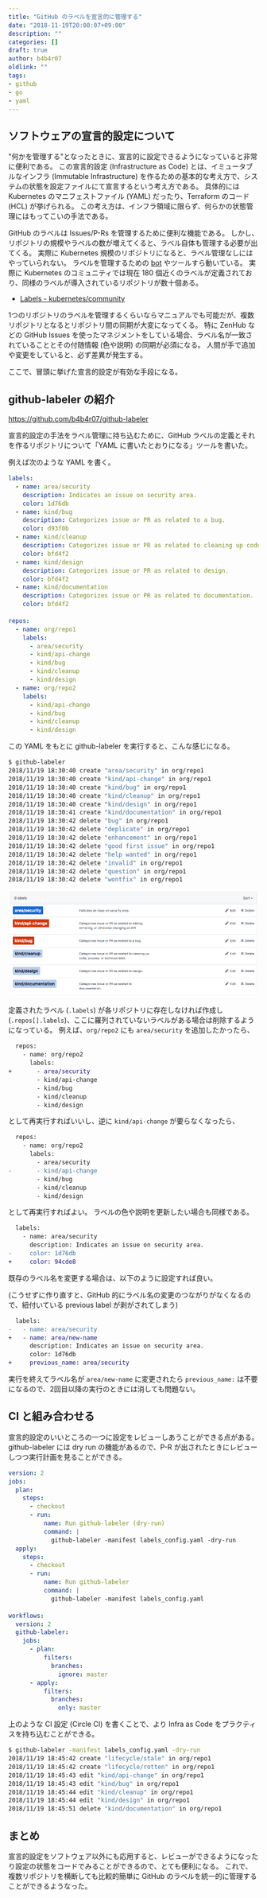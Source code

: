 ```yaml
---
title: "GitHub のラベルを宣言的に管理する"
date: "2018-11-19T20:08:07+09:00"
description: ""
categories: []
draft: true
author: b4b4r07
oldlink: ""
tags:
- github
- go
- yaml
---
```


## ソフトウェアの宣言的設定について

"何かを管理する"となったときに、宣言的に設定できるようになっていると非常に便利である。
この宣言的設定 (Infrastructure as Code) とは、イミュータブルなインフラ (Immutable Infrastructure) を作るための基本的な考え方で、システムの状態を設定ファイルにて宣言するという考え方である。
具体的には Kubernetes のマニフェストファイル (YAML) だったり、Terraform のコード (HCL) が挙げられる。
この考え方は、インフラ領域に限らず、何らかの状態管理にはもってこいの手法である。

GitHub のラベルは Issues/P-Rs を管理するために便利な機能である。
しかし、リポジトリの規模やラベルの数が増えてくると、ラベル自体も管理する必要が出てくる。
実際に Kubernetes 規模のリポジトリになると、ラベル管理なしにはやっていられない。
ラベルを管理するための [bot](https://github.com/kubernetes/test-infra/tree/master/prow) やツールすら動いている。
実際に Kubernetes のコミュニティでは現在 180 個近くのラベルが定義されており、同様のラベルが導入されているリポジトリが数十個ある。

- [Labels - kubernetes/community](https://github.com/kubernetes/community/labels)

1つのリポジトリのラベルを管理するくらいならマニュアルでも可能だが、複数リポジトリとなるとリポジトリ間の同期が大変になってくる。
特に ZenHub などの GitHub Issues を使ったマネジメントをしている場合、ラベル名が一致されていることとその付随情報 (色や説明) の同期が必須になる。
人間が手で追加や変更をしていると、必ず差異が発生する。

ここで、冒頭に挙げた宣言的設定が有効な手段になる。

## github-labeler の紹介

https://github.com/b4b4r07/github-labeler

宣言的設定の手法をラベル管理に持ち込むために、GitHub ラベルの定義とそれを作るリポジトリについて「YAML に書いたとおりになる」ツールを書いた。

例えば次のような YAML を書く。

```yaml
labels:
  - name: area/security
    description: Indicates an issue on security area.
    color: 1d76db
  - name: kind/bug
    description: Categorizes issue or PR as related to a bug.
    color: d93f0b
  - name: kind/cleanup
    description: Categorizes issue or PR as related to cleaning up code, process, or technical debt.
    color: bfd4f2
  - name: kind/design
    description: Categorizes issue or PR as related to design.
    color: bfd4f2
  - name: kind/documentation
    description: Categorizes issue or PR as related to documentation.
    color: bfd4f2

repos:
  - name: org/repo1
    labels:
      - area/security
      - kind/api-change
      - kind/bug
      - kind/cleanup
      - kind/design
  - name: org/repo2
    labels:
      - kind/api-change
      - kind/bug
      - kind/cleanup
      - kind/design
```

この YAML をもとに github-labeler を実行すると、こんな感じになる。

```bash
$ github-labeler
2018/11/19 18:30:40 create "area/security" in org/repo1
2018/11/19 18:30:40 create "kind/api-change" in org/repo1
2018/11/19 18:30:40 create "kind/bug" in org/repo1
2018/11/19 18:30:40 create "kind/cleanup" in org/repo1
2018/11/19 18:30:40 create "kind/design" in org/repo1
2018/11/19 18:30:41 create "kind/documentation" in org/repo1
2018/11/19 18:30:42 delete "bug" in org/repo1
2018/11/19 18:30:42 delete "deplicate" in org/repo1
2018/11/19 18:30:42 delete "enhancement" in org/repo1
2018/11/19 18:30:42 delete "good first issue" in org/repo1
2018/11/19 18:30:42 delete "help wanted" in org/repo1
2018/11/19 18:30:42 delete "invalid" in org/repo1
2018/11/19 18:30:42 delete "question" in org/repo1
2018/11/19 18:30:42 delete "wontfix" in org/repo1
```

![](/images/github-label-management.png)

定義されたラベル (`.labels`) が各リポジトリに存在しなければ作成し (`.repos[].labels`)、ここに羅列されていないラベルがある場合は削除するようになっている。
例えば、`org/repo2` にも `area/security` を追加したかったら、

```diff
  repos:
    - name: org/repo2
      labels:
+       - area/security
        - kind/api-change
        - kind/bug
        - kind/cleanup
        - kind/design
```

として再実行すればいいし、逆に `kind/api-change` が要らなくなったら、

```diff
  repos:
    - name: org/repo2
      labels:
        - area/security
-       - kind/api-change
        - kind/bug
        - kind/cleanup
        - kind/design
```

として再実行すればよい。
ラベルの色や説明を更新したい場合も同様である。

```diff
  labels:
    - name: area/security
      description: Indicates an issue on security area.
-     color: 1d76db
+     color: 94cde8
```

既存のラベル名を変更する場合は、以下のように設定すれば良い。

(こうせずに作り直すと、GitHub 的にラベル名の変更のつながりがなくなるので、紐付いている previous label が剥がされてしまう)

```diff
  labels:
-   - name: area/security
+   - name: area/new-name
      description: Indicates an issue on security area.
      color: 1d76db
+     previous_name: area/security
```

実行を終えてラベル名が `area/new-name` に変更されたら `previous_name:` は不要になるので、2回目以降の実行のときには消しても問題ない。

## CI と組み合わせる

宣言的設定のいいところの一つに設定をレビューしあうことができる点がある。
github-labeler には dry run の機能があるので、P-R が出されたときにレビューしつつ実行計画を見ることができる。

```yaml
version: 2
jobs:
  plan:
    steps:
      - checkout
      - run:
          name: Run github-labeler (dry-run)
          command: |
            github-labeler -manifest labels_config.yaml -dry-run
  apply:
    steps:
      - checkout
      - run:
          name: Run github-labeler
          command: |
            github-labeler -manifest labels_config.yaml

workflows:
  version: 2
  github-labeler:
    jobs:
      - plan:
          filters:
            branches:
              ignore: master
      - apply:
          filters:
            branches:
              only: master
```

上のような CI 設定 (Circle CI) を書くことで、より Infra as Code をプラクティスを持ち込むことができる。

```bash
$ github-labeler -manifest labels_config.yaml -dry-run
2018/11/19 18:45:42 create "lifecycle/stale" in org/repo1
2018/11/19 18:45:42 create "lifecycle/rotten" in org/repo1
2018/11/19 18:45:43 edit "kind/api-change" in org/repo1
2018/11/19 18:45:43 edit "kind/bug" in org/repo1
2018/11/19 18:45:44 edit "kind/cleanup" in org/repo1
2018/11/19 18:45:44 edit "kind/design" in org/repo1
2018/11/19 18:45:51 delete "kind/documentation" in org/repo1
```

## まとめ

宣言的設定をソフトウェア以外にも応用すると、レビューができるようになったり設定の状態をコードでみることができるので、とても便利になる。
これで、複数リポジトリを横断しても比較的簡単に GitHub のラベルを統一的に管理することができるようなった。
